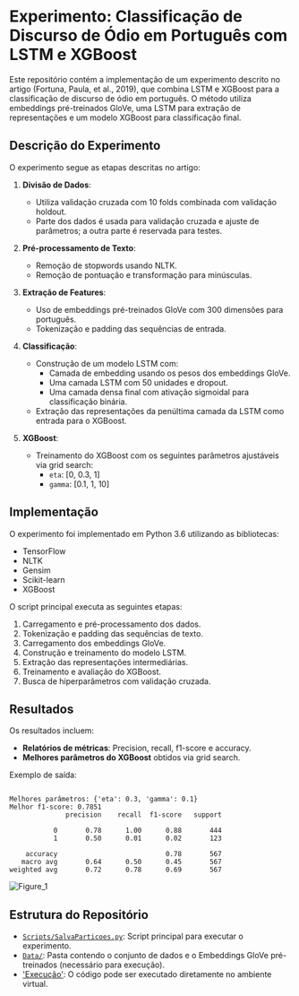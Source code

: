 # Experimento: Classificação de Discurso de Ódio em Português com LSTM e XGBoost

Este repositório contém a implementação de um experimento descrito no artigo (Fortuna, Paula, et al., 2019), que combina LSTM e XGBoost para a classificação de discurso de ódio em português. O método utiliza embeddings pré-treinados GloVe, uma LSTM para extração de representações e um modelo XGBoost para classificação final.

## Descrição do Experimento
O experimento segue as etapas descritas no artigo:

1. **Divisão de Dados**:
   - Utiliza validação cruzada com 10 folds combinada com validação holdout.
   - Parte dos dados é usada para validação cruzada e ajuste de parâmetros; a outra parte é reservada para testes.

2. **Pré-processamento de Texto**:
   - Remoção de stopwords usando NLTK.
   - Remoção de pontuação e transformação para minúsculas.

3. **Extração de Features**:
   - Uso de embeddings pré-treinados GloVe com 300 dimensões para português.
   - Tokenização e padding das sequências de entrada.

4. **Classificação**:
   - Construção de um modelo LSTM com:
     - Camada de embedding usando os pesos dos embeddings GloVe.
     - Uma camada LSTM com 50 unidades e dropout.
     - Uma camada densa final com ativação sigmoidal para classificação binária.
   - Extração das representações da penúltima camada da LSTM como entrada para o XGBoost.

5. **XGBoost**:
   - Treinamento do XGBoost com os seguintes parâmetros ajustáveis via grid search:
     - `eta`: [0, 0.3, 1]
     - `gamma`: [0.1, 1, 10]

## Implementação
O experimento foi implementado em Python 3.6 utilizando as bibliotecas:
- TensorFlow
- NLTK
- Gensim
- Scikit-learn
- XGBoost

O script principal executa as seguintes etapas:
1. Carregamento e pré-processamento dos dados.
2. Tokenização e padding das sequências de texto.
3. Carregamento dos embeddings GloVe.
4. Construção e treinamento do modelo LSTM.
5. Extração das representações intermediárias.
6. Treinamento e avaliação do XGBoost.
7. Busca de hiperparâmetros com validação cruzada.

## Resultados
Os resultados incluem:
- **Relatórios de métricas**: Precision, recall, f1-score e accuracy.
- **Melhores parâmetros do XGBoost** obtidos via grid search.

Exemplo de saída:
```

Melhores parâmetros: {'eta': 0.3, 'gamma': 0.1}
Melhor f1-score: 0.7851
              precision    recall  f1-score   support

           0       0.78      1.00      0.88       444
           1       0.50      0.01      0.02       123

    accuracy                           0.78       567
   macro avg       0.64      0.50      0.45       567
weighted avg       0.72      0.78      0.69       567
```
![Figure_1](https://github.com/user-attachments/assets/895e3251-73d5-452d-b8ab-5b4f0aaf18f6)

## Estrutura do Repositório
-  [`Scripts/SalvaParticoes.py`](https://github.com/Carlosbera7/ExperimentoBaseOriginal/blob/main/Script/ClassificadorOriginal.py): Script principal para executar o experimento.
- [`Data/`](https://github.com/Carlosbera7/ExperimentoBaseOriginal/tree/main/Data): Pasta contendo o conjunto de dados e o Embeddings GloVe pré-treinados (necessário para execução).
- ['Execução'](https://ideal-guacamole-gjg979rjvwhw956.github.dev/): O código pode ser executado diretamente no ambiente virtual.


